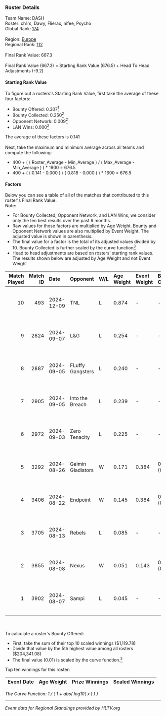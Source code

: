 ### Roster Details<br />
Team Name: DASH<br />
Roster: ch1rs, Dawy, Flierax, nifee, Psycho<br />
Global Rank: [174](../../standings_global_2025_01_27.md)<br />
<br />
Region: [Europe]( ../../standings_europe_2025_01_27.md)<br />
Regional Rank: [112]( ../../standings_europe_2025_01_27.md)<br />
<br />
Final Rank Value:  667.3<br />
<br />
Final Rank Value (667.3) = Starting Rank Value (676.5) + Head To Head Adjustments (-9.2)<br />

#### Starting Rank Value<br />
To figure out a rosters's Starting Rank Value, first take the average of these four factors:<br />
- Bounty Offered: 0.307[<sup>1</sup>](#table2)
- Bounty Collected: 0.250[<sup>2</sup>](#table1)
- Opponent Network: 0.009[<sup>2</sup>](#table1)
- LAN Wins: 0.000[<sup>2</sup>](#table1)

The average of these factors is 0.141<br />
<br />
Next, take the maximum and minimum average across all teams and compute the following:<br />
- 400 + ( ( Roster_Average - Min_Average ) / ( Max_Average - Min_Average ) ) * 1600 = 676.5
- 400 + ( ( 0.141 - 0.000 ) / ( 0.818 - 0.000 ) ) * 1600 = 676.5


#### Factors<br />
Below you can see a table of all of the matches that contributed to this roster's Final Rank Value.<br />
Note:<br />

- For Bounty Collected, Opponent Network, and LAN Wins, we consider only the ten best results over the past 6 months.
- Raw values for those factors are multiplied by Age Weight. Bounty and Opponent Network values are also multiplied by Event Weight. The adjusted value is shown in parenthesis.
- The final value for a factor is the total of its adjusted values divided by 10. Bounty Collected is further scaled by the curve function[<sup>3</sup>](#curveFunction)
- Head to head adjustments are based on rosters' starting rank values. The results shown below are adjusted by Age Weight and not Event Weight
<span id="table1"></span><br />


| Match Played | Match ID | Date       | Opponent          | W/L | Age Weight | Event Weight | Bounty Collected | Opponent Network | LAN Wins  | H2H Adj. | Roster                               |
| -: | -: | :- | :- | :- | :- | :- | :- | :- | :- | -: | :- |
|           10 |      493 | 2024-12-09 | TNL               | L   | 0.874      | -            | -                | -                | -         |    -9.05 | ch1rs, Dawy, Flierax, nifee, Psycho  |
|            9 |     2824 | 2024-09-07 | L&G               | L   | 0.254      | -            | -                | -                | -         |    -2.34 | cairne, Dawy, Flierax, nifee, Psycho |
|            8 |     2887 | 2024-09-05 | FLuffy Gangsters  | L   | 0.240      | -            | -                | -                | -         |    -3.06 | cairne, Dawy, Flierax, nifee, Psycho |
|            7 |     2905 | 2024-09-05 | Into the Breach   | L   | 0.239      | -            | -                | -                | -         |    -2.03 | cairne, Dawy, Flierax, nifee, Psycho |
|            6 |     2972 | 2024-09-03 | Zero Tenacity     | L   | 0.225      | -            | -                | -                | -         |    -0.86 | cairne, Dawy, Flierax, nifee, Psycho |
|            5 |     3292 | 2024-08-26 | Gaimin Gladiators | W   | 0.171      | 0.384        | 0.081 (0.005)    | 0.874 (0.058)    | 0 (0.000) |     4.29 | cairne, Dawy, Flierax, nifee, Psycho |
|            4 |     3406 | 2024-08-22 | Endpoint          | W   | 0.145      | 0.384        | 0.029 (0.002)    | 0.489 (0.027)    | 0 (0.000) |     3.23 | cairne, Dawy, Flierax, nifee, Psycho |
|            3 |     3705 | 2024-08-13 | Rebels            | L   | 0.085      | -            | -                | -                | -         |    -0.76 | cairne, Dawy, Flierax, nifee, Psycho |
|            2 |     3855 | 2024-08-08 | Nexus             | W   | 0.051      | 0.143        | 0.407 (0.003)    | 0.772 (0.006)    | 0 (0.000) |     1.59 | cairne, Dawy, Flierax, nifee, Psycho |
|            1 |     3902 | 2024-08-07 | Sampi             | L   | 0.045      | -            | -                | -                | -         |    -0.23 | cairne, Dawy, Flierax, nifee, Psycho |

<br />
<span id="table2"></span><br />
To calculate a roster's Bounty Offered:<br />

- First, take the sum of their top 10 scaled winnings ($1,119.78)
- Divide that value by the 5th highest value among all rosters ($204,341.08)
- The final value (0.01) is scaled by the curve function.[<sup>3</sup>](#curveFunction)

Top ten winnings for this roster:<br />

| Event Date | Age Weight | Prize Winnings | Scaled Winnings |
| :- | -: | :- | :- |


<span id="curveFunction"></span>_The Curve Function: 1 / ( 1 + abs( log10( x ) ) )_<br />

---
_Event data for Regional Standings provided by HLTV.org_<br />
